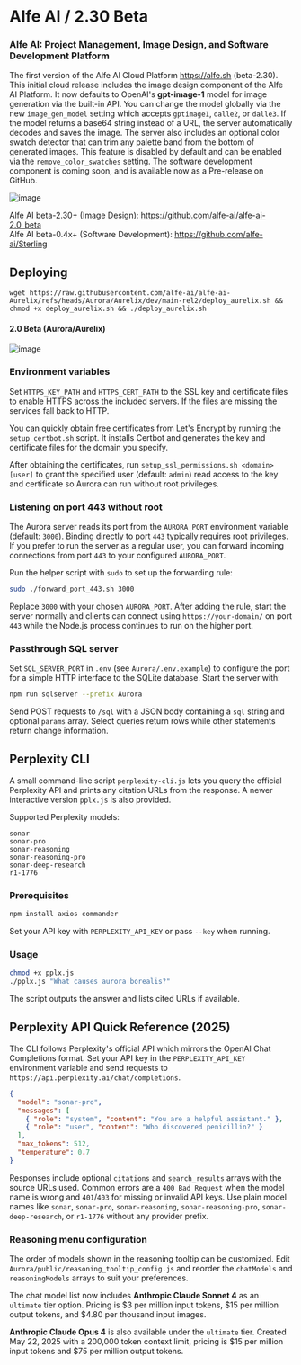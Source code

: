 # Alfe AI / 2.30 Beta  

### Alfe AI: Project Management, Image Design, and Software Development Platform

The first version of the Alfe AI Cloud Platform https://alfe.sh <!-- has been released --> (beta-2.30).
This initial cloud release includes the image design component of the Alfe AI Platform.
It now defaults to OpenAI's **gpt-image-1** model for image generation via the built-in API. You
can change the model globally via the new `image_gen_model` setting which accepts `gptimage1`,
`dalle2`, or `dalle3`.
If the model returns a base64 string instead of a URL, the server automatically decodes and saves the image.
The server also includes an optional color swatch detector that can trim any palette band from the bottom of generated images. This feature is disabled by default and can be enabled via the `remove_color_swatches` setting.
The software development component is coming soon, and is available now as a Pre-release on GitHub.

![image](https://github.com/user-attachments/assets/b7d308f8-e2a6-4098-b707-8f8704a74049)  

Alfe AI beta-2.30+ (Image Design): https://github.com/alfe-ai/alfe-ai-2.0_beta  
Alfe AI beta-0.4x+ (Software Development): https://github.com/alfe-ai/Sterling  

## Deploying

```
wget https://raw.githubusercontent.com/alfe-ai/alfe-ai-Aurelix/refs/heads/Aurora/Aurelix/dev/main-rel2/deploy_aurelix.sh && chmod +x deploy_aurelix.sh && ./deploy_aurelix.sh
```

#### 2.0 Beta (Aurora/Aurelix)

![image](https://github.com/user-attachments/assets/ec47be87-5577-45b2-a3af-17475860df46)

### Environment variables

Set `HTTPS_KEY_PATH` and `HTTPS_CERT_PATH` to the SSL key and certificate files
to enable HTTPS across the included servers. If the files are missing the
services fall back to HTTP.

You can quickly obtain free certificates from Let's Encrypt by running the
`setup_certbot.sh` script. It installs Certbot and generates the key and
certificate files for the domain you specify.

After obtaining the certificates, run `setup_ssl_permissions.sh <domain> [user]`
to grant the specified user (default: `admin`) read access to the key and
certificate so Aurora can run without root privileges.

### Listening on port 443 without root

The Aurora server reads its port from the `AURORA_PORT` environment variable
(default: `3000`). Binding directly to port `443` typically requires root
privileges. If you prefer to run the server as a regular user, you can forward
incoming connections from port `443` to your configured `AURORA_PORT`.

Run the helper script with `sudo` to set up the forwarding rule:

```bash
sudo ./forward_port_443.sh 3000
```

Replace `3000` with your chosen `AURORA_PORT`. After adding the rule, start the
server normally and clients can connect using `https://your-domain/` on port
`443` while the Node.js process continues to run on the higher port.

### Passthrough SQL server

Set `SQL_SERVER_PORT` in `.env` (see `Aurora/.env.example`) to configure the port
for a simple HTTP interface to the SQLite database. Start the server with:

```bash
npm run sqlserver --prefix Aurora
```

Send POST requests to `/sql` with a JSON body containing a `sql` string and
optional `params` array. Select queries return rows while other statements
return change information.

## Perplexity CLI

A small command-line script `perplexity-cli.js` lets you query the official Perplexity API and prints any citation URLs from the response. A newer interactive version `pplx.js` is also provided.

Supported Perplexity models:

```
sonar
sonar-pro
sonar-reasoning
sonar-reasoning-pro
sonar-deep-research
r1-1776
```

### Prerequisites

```bash
npm install axios commander
```

Set your API key with `PERPLEXITY_API_KEY` or pass `--key` when running.

### Usage

```bash
chmod +x pplx.js
./pplx.js "What causes aurora borealis?"
```

The script outputs the answer and lists cited URLs if available.

## Perplexity API Quick Reference (2025)

The CLI follows Perplexity's official API which mirrors the OpenAI Chat
Completions format. Set your API key in the `PERPLEXITY_API_KEY` environment
variable and send requests to `https://api.perplexity.ai/chat/completions`.

```json
{
  "model": "sonar-pro",
  "messages": [
    { "role": "system", "content": "You are a helpful assistant." },
    { "role": "user", "content": "Who discovered penicillin?" }
  ],
  "max_tokens": 512,
  "temperature": 0.7
}
```

Responses include optional `citations` and `search_results` arrays with the
source URLs used. Common errors are a `400 Bad Request` when the model name is
wrong and `401`/`403` for missing or invalid API keys. Use plain model names
like `sonar`, `sonar-pro`, `sonar-reasoning`, `sonar-reasoning-pro`,
`sonar-deep-research`, or `r1-1776` without any provider prefix.

### Reasoning menu configuration

The order of models shown in the reasoning tooltip can be customized.
Edit `Aurora/public/reasoning_tooltip_config.js` and reorder the
`chatModels` and `reasoningModels` arrays to suit your preferences.

The chat model list now includes **Anthropic Claude Sonnet 4** as an
`ultimate` tier option. Pricing is $3 per million input tokens,
$15 per million output tokens, and $4.80 per thousand input images.

**Anthropic Claude Opus 4** is also available under the `ultimate` tier.
Created May 22, 2025 with a 200,000 token context limit, pricing is
$15 per million input tokens and $75 per million output tokens.

